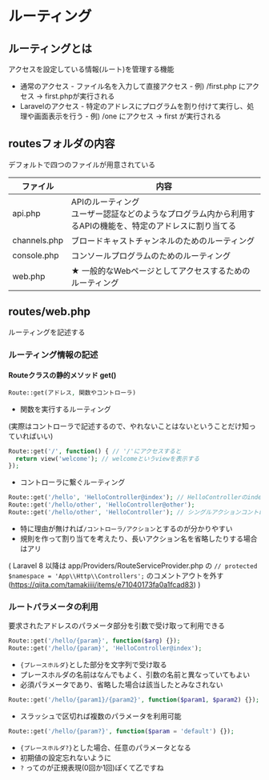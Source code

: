 # ルーティング

## ルーティングとは

アクセスを設定している情報(ルート)を管理する機能

* 通常のアクセス
\- ファイル名を入力して直接アクセス
\- 例) /first.php にアクセス -> first.phpが実行される
* Laravelのアクセス
\- 特定のアドレスにプログラムを割り付けて実行し、処理や画面表示を行う
\- 例) /one にアクセス -> first が実行される

## routesフォルダの内容

デフォルトで四つのファイルが用意されている

| ファイル       | 内容 |
|-             |- |
| api.php      | APIのルーティング<br>ユーザー認証などのようなプログラム内から利用するAPIの機能を、特定のアドレスに割り当てる
| channels.php | ブロードキャストチャンネルのためのルーティング
| console.php  | コンソールプログラムのためのルーティング
| web.php      | ★ 一般的なWebページとしてアクセスするためのルーティング

## routes/web.php

ルーティングを記述する

### ルーティング情報の記述

#### Routeクラスの静的メソッド get()

```php
Route::get(アドレス, 関数やコントローラ)
```

* 関数を実行するルーティング

(実際はコントローラで記述するので、やれないことはないということだけ知っていればいい)
```php
Route::get('/', function() { // '/'にアクセスすると
  return view('welcome'); // welcomeというviewを表示する
});
```

* コントローラに繋ぐルーティング

```php
Route::get('/hello', 'HelloController@index'); // HelloControllerのindexアクション
Route::get('/hello/other', 'HelloController@other');
Route::get('/hello/other', 'HelloController'); // シングルアクションコントローラの場合はアクションを記述しない
```
* 特に理由が無ければ`/コントローラ/アクション`とするのが分かりやすい
* 規則を作って割り当てを考えたり、長いアクション名を省略したりする場合はアリ

(
Laravel 8 以降は
app/Providers/RouteServiceProvider.php の
`// protected $namespace = 'App\\Http\\Controllers';`
のコメントアウトを外す
(https://qiita.com/tamakiiii/items/e71040173fa0a1fcad83)
)

### ルートパラメータの利用

要求されたアドレスのパラメータ部分を引数で受け取って利用できる

```php
Route::get('/hello/{param}', function($arg) {});
Route::get('/hello/{param}', 'HelloController@index');
```

* `{プレースホルダ}`とした部分を文字列で受け取る
* プレースホルダの名前はなんでもよく、引数の名前と異なっていてもよい
* 必須パラメータであり、省略した場合は該当したとみなされない

```php
Route::get('/hello/{param1}/{param2}', function($param1, $param2) {});
```

* スラッシュで区切れば複数のパラメータを利用可能

```php
Route::get('/hello/{param?}', function($param = 'default') {});
```

* `{プレースホルダ?}`とした場合、任意のパラメータとなる
* 初期値の設定忘れないように
* `?` ってのが正規表現(0回か1回)ぽくて乙ですね